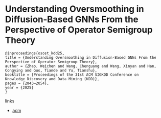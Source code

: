 # Understanding Oversmoothing in Diffusion-Based GNNs From the Perspective of Operator Semigroup Theory

```
@inproceedings{osost_kdd25,
title = {Understanding Oversmoothing in Diffusion-Based GNNs From the Perspective of Operator Semigroup Theory},
author = {Zhao, Weichen and Wang, Chenguang and Wang, Xinyan and Han, Congying and Guo, Tiande and Yu, Tianshu},
booktitle = {Proceedings of the 31st ACM SIGKDD Conference on Knowledge Discovery and Data Mining (KDD)},
pages = {2043–2054},
year = {2025}
}
```

links
- [acm](https://dl.acm.org/doi/10.1145/3690624.3709324)

